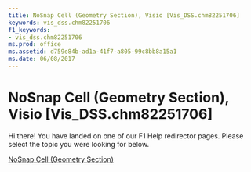 ```yaml
---
title: NoSnap Cell (Geometry Section), Visio [Vis_DSS.chm82251706]
keywords: vis_dss.chm82251706
f1_keywords:
- vis_dss.chm82251706
ms.prod: office
ms.assetid: d759e84b-ad1a-41f7-a805-99c8bb8a15a1
ms.date: 06/08/2017
---
```



# NoSnap Cell (Geometry Section), Visio [Vis_DSS.chm82251706]

Hi there! You have landed on one of our F1 Help redirector pages. Please select the topic you were looking for below.

[NoSnap Cell (Geometry Section)](http://msdn.microsoft.com/library/0e6c8621-868c-9eac-926b-3049f18023b0%28Office.15%29.aspx)

